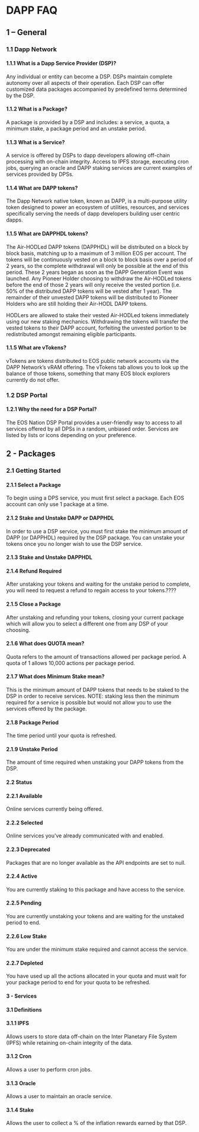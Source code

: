 # DAPP FAQ

## 1 – General

### 1.1 Dapp Network

#### 1.1.1 What is a Dapp Service Provider (DSP)?

Any individual or entity can become a DSP. DSPs maintain complete autonomy over all aspects of their operation. Each DSP can offer customized data packages accompanied by predefined terms determined by the DSP.


#### 1.1.2 What is a Package?

A package is provided by a DSP and includes: a service, a quota, a minimum stake, a package period and an unstake period.


#### 1.1.3 What is a Service?

A service is offered by DSPs to dapp developers allowing off-chain processing with on-chain integrity. Access to IPFS storage, executing cron jobs, querying an oracle and DAPP staking services are current examples of services provided by DPSs.


#### 1.1.4 What are DAPP tokens?

The Dapp Network native token, known as DAPP, is a multi-purpose utility token designed to power an ecosystem of utilities, resources, and services specifically serving the needs of dapp developers building user centric dapps.


#### 1.1.5 What are DAPPHDL tokens?

The Air-HODLed DAPP tokens (DAPPHDL) will be distributed on a block by block basis, matching up to a maximum of 3 million EOS per account. The tokens will be continuously vested on a block to block basis over a period of 2 years, so the complete withdrawal will only be possible at the end of this period. These 2 years began as soon as the DAPP Generation Event was launched. Any Pioneer Holder choosing to withdraw the Air-HODLed tokens before the end of those 2 years will only receive the vested portion (i.e. 50% of the distributed DAPP tokens will be vested after 1 year). The remainder of their unvested DAPP tokens will be distributed to Pioneer Holders who are still holding their Air-HODL DAPP tokens.

HODLers are allowed to stake their vested Air-HODLed tokens immediately using our new staking mechanics. Withdrawing the tokens will transfer the vested tokens to their DAPP account, forfeiting the unvested portion to be redistributed amongst remaining eligible participants.


#### 1.1.5 What are vTokens?

vTokens are tokens distributed to EOS public network accounts via the DAPP Network’s vRAM offering.  The vTokens tab allows you to look up the balance of those tokens, something that many EOS block explorers currently do not offer.


### 1.2 DSP Portal

#### 1.2.1 Why the need for a DSP Portal?

The EOS Nation DSP Portal provides a user-friendly way to access to all services offered by all DPSs in a random, unbiased order. Services are listed by lists or icons depending on your preference.

## 2 - Packages

### 2.1 Getting Started

#### 2.1.1 Select a Package

To begin using a DPS service, you must first select a package. Each EOS account can only use 1 package at a time.


#### 2.1.2 Stake and Unstake DAPP or DAPPHDL

In order to use a DSP service, you must first stake the minimum amount of DAPP (or DAPPHDL) required by the DSP package.  You can unstake your tokens once you no longer wish to use the DSP service.


#### 2.1.3 Stake and Unstake DAPPHDL


#### 2.1.4 Refund Required

After unstaking your tokens and waiting for the unstake period to complete, you will need to request a refund to regain access to your tokens.????


#### 2.1.5 Close a Package

After unstaking and refunding your tokens, closing your current package which will allow you to select a different one from any DSP of your choosing.


#### 2.1.6 What does QUOTA mean?

Quota refers to the amount of transactions allowed per package period.  A quota of 1 allows 10,000 actions per package period.


#### 2.1.7 What does Minimum Stake mean?

This is the minimum amount of DAPP tokens that needs to be staked to the DSP in order to receive services.  NOTE:  staking less then the minimum required for a service is possible but would not allow you to use the services offered by the package.


#### 2.1.8 Package Period

The time period until your quota is refreshed.


#### 2.1.9 Unstake Period

The amount of time required when unstaking your DAPP tokens from the DSP.


#### 2.2 Status

#### 2.2.1 Available

Online services currently being offered.


#### 2.2.2 Selected

Online services you’ve already communicated with and enabled.


#### 2.2.3 Deprecated

Packages that are no longer available as the API endpoints are set to null.


#### 2.2.4 Active

You are currently staking to this package and have access to the service.


#### 2.2.5 Pending

You are currently unstaking your tokens and are waiting for the unstaked period to end.


#### 2.2.6 Low Stake

You are under the minimum stake required and cannot access the service.


#### 2.2.7 Depleted

You have used up all the actions allocated in your quota and must wait for your package period to end for your quota to be refreshed.


#### 3 - Services

#### 3.1 Definitions

#### 3.1.1 IPFS

Allows users to store data off-chain on the Inter Planetary File System (IPFS) while retaining on-chain integrity of the data.


#### 3.1.2 Cron

Allows a user to perform cron jobs.


#### 3.1.3 Oracle

Allows a user to maintain an oracle service.


#### 3.1.4 Stake

Allows the user to collect a % of the inflation rewards earned by that DSP.

